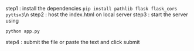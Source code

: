 step1 : install the dependencies
``` pip install pathlib flask flask_cors pyttsx3 ```\n
step2 : host the index.html on local server 
step3 : start the server using 
```
python app.py
```
step4 : submit the file or paste the text and click submit
